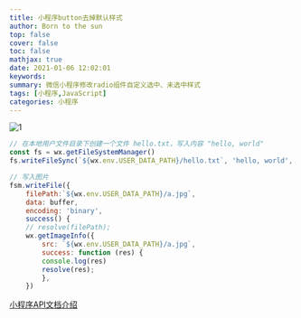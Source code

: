 ```yaml
---
title: 小程序button去掉默认样式
author: Born to the sun
top: false
cover: false
toc: false
mathjax: true
date: 2021-01-06 12:02:01
keywords:
summary: 微信小程序修改radio组件自定义选中、未选中样式
tags: [小程序,JavaScript]
categories: 小程序
---
```

![1](https://img-blog.csdnimg.cn/20210105163337499.png)
```javascript
// 在本地用户文件目录下创建一个文件 hello.txt，写入内容 "hello, world"
const fs = wx.getFileSystemManager()
fs.writeFileSync(`${wx.env.USER_DATA_PATH}/hello.txt`, 'hello, world', 'utf8')
```
```javascript
// 写入图片
fsm.writeFile({
    filePath:`${wx.env.USER_DATA_PATH}/a.jpg`,
    data: buffer,
    encoding: 'binary',
    success() {
    // resolve(filePath);
    wx.getImageInfo({
        src: `${wx.env.USER_DATA_PATH}/a.jpg`,
        success: function (res) {
        console.log(res)
        resolve(res);
        },
    })
 ```
[小程序API文档介绍](https://developers.weixin.qq.com/miniprogram/dev/framework/ability/file-system.html)